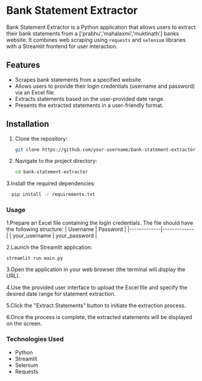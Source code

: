 # Bank Statement Extractor

Bank Statement Extractor is a Python application that allows users to extract their bank statements from a ['prabhu','mahalaxmi','muktinath'] banks website. It combines web scraping using `requests` and `selenium` libraries with a Streamlit frontend for user interaction.

## Features

- Scrapes bank statements from a specified website.
- Allows users to provide their login credentials (username and password) via an Excel file.
- Extracts statements based on the user-provided date range.
- Presents the extracted statements in a user-friendly format.

## Installation

1. Clone the repository:

   ```bash
   git clone https://github.com/your-username/bank-statement-extractor.git

2. Navigate to the project directory:

   ```bash
   cd bank-statement-extractor
3.Install the required dependencies:
  ```bash
    pip install -r requirements.txt
  ```

### Usage
1.Prepare an Excel file containing the login credentials. The file should have the following structure:
| Username    | Password    |
|-------------|-------------|
| your_username  | your_password  |

2.Launch the Streamlit application:
```
streamlit run main.py

```
3.Open the application in your web browser (the terminal will display the URL).

4.Use the provided user interface to upload the Excel file and specify the desired date range for statement extraction.

5.Click the "Extract Statements" button to initiate the extraction process.

6.Once the process is complete, the extracted statements will be displayed on the screen.
### Technologies Used
  * Python
  * Streamlit
  * Selenium
  * Requests
